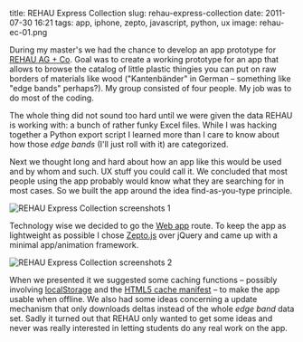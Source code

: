 title: REHAU Express Collection
slug: rehau-express-collection
date: 2011-07-30 16:21
tags: app, iphone, zepto, javascript, python, ux
image: rehau-ec-01.png

During my master's we had the chance to develop an app prototype for [REHAU AG + Co](http://www.rehau.com). Goal was to create a working prototype for an app that allows to browse the catalog of little plastic thingies you can put on raw borders of materials like wood ("Kantenbänder" in German – something like "edge bands" perhaps?). My group consisted of four people. My job was to do most of the coding.

The whole thing did not sound too hard until we were given the data REHAU is working with: a bunch of rather funky Excel files. While I was hacking together a Python export script I learned more than I care to know about how those *edge bands* (I'll just roll with it) are categorized.

Next we thought long and hard about how an app like this would be used and by whom and such. UX stuff you could call it. We concluded that most people using the app probably would know what they are searching for in most cases. So we built the app around the idea find-as-you-type principle.

<img src="/images/rehau-ec-02.png" alt="REHAU Express Collection screenshots 1" />


Technology wise we decided to go the [Web app](http://developer.apple.com/library/ios/#documentation/AppleApplications/Reference/SafariWebContent/ConfiguringWebApplications/ConfiguringWebApplications.html) route. To keep the app as lightweight as possible I chose [Zepto.js](http://zeptojs.com/) over jQuery and came up with a minimal app/animation framework.

<img src="/images/rehau-ec-03.png" alt="REHAU Express Collection screenshots 2" />

When we presented it we suggested some caching functions – possibly involving [localStorage](http://en.wikipedia.org/wiki/Web_storage#localStorage) and the [HTML5 cache manifest](http://en.wikipedia.org/wiki/Cache_manifest_in_HTML5) – to make the app usable when offline. We also had some ideas concerning a update mechanism that only downloads deltas instead of the whole *edge band* data set. Sadly it turned out that REHAU only wanted to get some ideas and never was really interested in letting students do any real work on the app.

